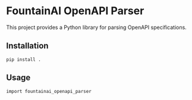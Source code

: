 # FountainAI OpenAPI Parser

This project provides a Python library for parsing OpenAPI specifications.

## Installation

```
pip install .
```

## Usage

```
import fountainai_openapi_parser
```
